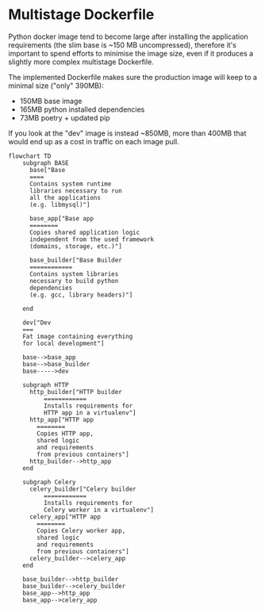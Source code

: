 # Multistage Dockerfile

Python docker image tend to become large after installing the application requirements
(the slim base is ~150 MB uncompressed), therefore it's important to spend efforts
to minimise the image size, even if it produces a slightly more complex multistage
Dockerfile.

The implemented Dockerfile makes sure the production image will keep to a minimal size ("only" 390MB):
 * 150MB base image
 * 165MB python installed dependencies
 * 73MB poetry + updated pip

If you look at the "dev" image is instead ~850MB, more than 400MB that would
end up as a cost in traffic on each image pull.

```mermaid
flowchart TD
    subgraph BASE
      base["Base
      ====
      Contains system runtime
      libraries necessary to run
      all the applications
      (e.g. libmysql)"]
  
      base_app["Base app
      ========
      Copies shared application logic
      independent from the used framework
      (domains, storage, etc.)"]
  
      base_builder["Base Builder
      ============
      Contains system libraries
      necessary to build python
      dependencies
      (e.g. gcc, library headers)"]

    end
    
    dev["Dev
    ===
    Fat image containing everything
    for local development"]

    base-->base_app
    base-->base_builder
    base----->dev
    
    subgraph HTTP
      http_builder["HTTP builder
          ============
          Installs requirements for
          HTTP app in a virtualenv"]
      http_app["HTTP app
        ========
        Copies HTTP app,
        shared logic
        and requirements
        from previous containers"]
      http_builder-->http_app
    end
    
    subgraph Celery
      celery_builder["Celery builder
          ============
          Installs requirements for
          Celery worker in a virtualenv"]
      celery_app["HTTP app
        ========
        Copies Celery worker app,
        shared logic
        and requirements
        from previous containers"]
      celery_builder-->celery_app
    end
    
    base_builder-->http_builder
    base_builder-->celery_builder
    base_app-->http_app
    base_app-->celery_app
```
